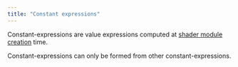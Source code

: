 ```yaml
---
title: "Constant expressions"
---
```


Constant-expressions are value expressions computed at
[shader module creation](https://www.w3.org/TR/webgpu/#dom-gpudevice-createshadermodule) time.

Constant-expressions can only be formed from other constant-expressions.
